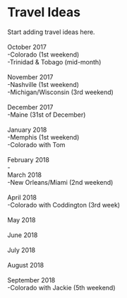 # Travel Ideas



Start adding travel ideas here.<br /> <br />October 2017<br /> -Colorado (1st weekend)<br /> -Trinidad & Tobago (mid-month)<br /> <br />November 2017<br /> -Nashville (1st weekend)<br /> -Michigan/Wisconsin (3rd weekend)<br /> <br />December 2017 <br /> -Maine (31st of December)<br /> <br />January 2018<br /> -Memphis (1st weekend)<br /> -Colorado with Tom<br /> <br />February 2018 <br /> - <br />March 2018<br /> -New Orleans/Miami (2nd weekend)<br /> <br />April 2018<br /> -Colorado with Coddington (3rd week) <br /><br />May 2018<br /> <br />June 2018<br /> <br />July 2018<br /> <br />August 2018<br /> <br />September 2018<br /> -Colorado with Jackie (5th weekend)
